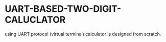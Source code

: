# UART-BASED-TWO-DIGIT-CALUCLATOR
using UART protocol (virtual terminal) calculator is designed from scratch.  
